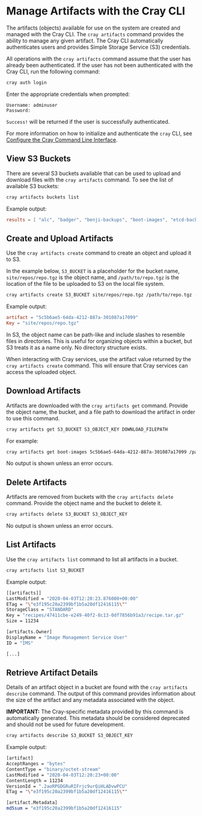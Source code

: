 # Manage Artifacts with the Cray CLI

The artifacts \(objects\) available for use on the system are created and managed with the Cray CLI.
The `cray artifacts` command provides the ability to manage any given artifact. The Cray CLI automatically
authenticates users and provides Simple Storage Service \(S3\) credentials.

All operations with the `cray artifacts` command assume that the user has already been authenticated. If the user has not been authenticated with the Cray CLI, run the following command:

```bash
cray auth login
```

Enter the appropriate credentials when prompted:

```text
Username: adminuser
Password:
```

`Success!` will be returned if the user is successfully authenticated.

For more information on how to initialize and authenticate the `cray` CLI, see [Configure the Cray Command Line Interface](../configure_cray_cli.md).

## View S3 Buckets

There are several S3 buckets available that can be used to upload and download files with the `cray artifacts` command. To see the list of available S3 buckets:

```bash
cray artifacts buckets list
```

Example output:

```toml
results = [ "alc", "badger", "benji-backups", "boot-images", "etcd-backup", "fw-update", "ims", "nmd", "sds", "ssm", "vbis", "wlm",]
```

## Create and Upload Artifacts

Use the `cray artifacts create` command to create an object and upload it to S3.

In the example below, `S3_BUCKET` is a placeholder for the bucket name, `site/repos/repo.tgz` is the object name, and `/path/to/repo.tgz` is the location of the file to be uploaded to S3 on the local file system.

```bash
cray artifacts create S3_BUCKET site/repos/repo.tgz /path/to/repo.tgz --format toml
```

Example output:

```toml
artifact = "5c5b6ae5-64da-4212-887a-301087a17099"
Key = "site/repos/repo.tgz"
```

In S3, the object name can be path-like and include slashes to resemble files in directories. This is useful for organizing objects within a bucket, but S3 treats it as a name only. No directory structure exists.

When interacting with Cray services, use the artifact value returned by the `cray artifacts create` command. This will ensure that Cray services can access the uploaded object.

## Download Artifacts

Artifacts are downloaded with the `cray artifacts get` command. Provide the object name, the bucket, and a file path to download the artifact in order to use this command.

```bash
cray artifacts get S3_BUCKET S3_OBJECT_KEY DOWNLOAD_FILEPATH
```

For example:

```bash
cray artifacts get boot-images 5c5b6ae5-64da-4212-887a-301087a17099 /path/to/downloads/dl-repo.tgz
```

No output is shown unless an error occurs.

## Delete Artifacts

Artifacts are removed from buckets with the `cray artifacts delete` command. Provide the object name and the bucket to delete it.

```bash
cray artifacts delete S3_BUCKET S3_OBJECT_KEY
```

No output is shown unless an error occurs.

## List Artifacts

Use the `cray artifacts list` command to list all artifacts in a bucket.

```bash
cray artifacts list S3_BUCKET
```

Example output:

```bash
[[artifacts]]
LastModified = "2020-04-03T12:20:23.876000+00:00"
ETag = "\"e3f195c20a2399bf1b5a20df12416115\""
StorageClass = "STANDARD"
Key = "recipes/47411cbe-e249-40f2-8c13-0df7856b91a3/recipe.tar.gz"
Size = 11234

[artifacts.Owner]
DisplayName = "Image Management Service User"
ID = "IMS"

[...]
```

## Retrieve Artifact Details

Details of an artifact object in a bucket are found with the `cray artifacts describe` command. The output of this command provides information about the size of the artifact and any metadata associated with the object.

**IMPORTANT:** The Cray-specific metadata provided by this command is automatically generated. This metadata should be considered deprecated and should not be used for future development.

```bash
cray artifacts describe S3_BUCKET S3_OBJECT_KEY
```

Example output:

```bash
[artifact]
AcceptRanges = "bytes"
ContentType = "binary/octet-stream"
LastModified = "2020-04-03T12:20:23+00:00"
ContentLength = 11234
VersionId = ".2aoRPGDGRuRIFrjc9urQiHLADvwPCU"
ETag = "\"e3f195c20a2399bf1b5a20df12416115\""

[artifact.Metadata]
md5sum = "e3f195c20a2399bf1b5a20df12416115"
```
